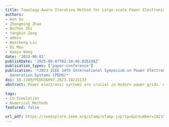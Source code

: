 ```yaml
---
title: Topology-Aware Iterative Method for Large-scale Power Electronic Systems with Stray Parameters
authors:
- Han Xu
- Zhengming Zhao
- Bochen Shi
- Yangbin Zeng
- admin
- Weicheng Liu
- Di Mou
- Haoyu Wang
date: '2023-06-01'
publishDate: '2025-08-07T02:30:46.026198Z'
publication_types: ['paper-conference']
publication: '*2023 IEEE 14th International Symposium on Power Electronics for Distributed
  Generation Systems (PEDG)*'
doi: 10.1109/PEDG56097.2023.10215133
abstract: Power electronic systems are crucial in modern power grids. Accurate offline simulation tools are essential for analyzing such systems. However, the accurate simulation of large-scale power electronic systems is time-consuming especially when stray parameters are considered. This paper proposes a topology-aware iterative method to improve solving efficiency for large-scale power electronic systems with stray parameters. The proposed method includes a topology-aware partitioning strategy and a flexible preconditioning method to efficiently construct preconditioners that can adapt to different topologies and step sizes. With this method, a large-scale solid-state transformer with stray parameters is efficiently simulated. Over 300-fold acceleration is achieved in total compared with commercial software. The method makes it possible to analyze and design large-scale power electronic systems more reliably.

tags:
- Co-Simulation
- Numerical Methods
featured: false

url_pdf: https://ieeexplore.ieee.org/stamp/stamp.jsp?tp=&arnumber=10215133
---
```

